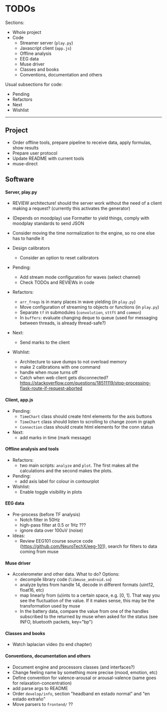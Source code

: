 # TODOs

Sections:
* Whole project
* Code
  - Streamer server (`play.py`)
  - Javascript client (`app.js`)
  - Offline analysis
  - EEG data
  - Muse driver
  - Classes and books
  - Conventions, documentation and others

Usual subsections for code:
* Pending
* Refactors
* Next
* Wishlist

***

## Project
* Order offline tools, prepare pipeline to receive data, apply formulas, show results
* Prepare user protocol
* Update README with current tools
* muse-direct

## Software

#### Server, play.py
* REVIEW architecture! should the server work without the need of a client making a request? (currently this activates the generator)
* (Depends on moodplay) use Formatter to yield things, comply with moodplay standards to send JSON
* Consider moving the time normalization to the engine, so no one else has to handle it
* Design calibrators
  - Consider an option to reset calibrators

* Pending:
  - Add stream mode configuration for waves (select channel)
  - Check TODOs and REVIEWs in code
* Refactors:
  - `arr_freqs` is in many places in wave yielding (in `play.py`)
  - Move configuration of streaming to objects or functions (in `play.py`)
  - Separate `tf` in submodules (`convolution`, `sttft` and `common`)
  - In `buffers`: evaluate changing deque to queue (used for messaging between threads, is already thread-safe?)
* Next:
  - Send marks to the client
* Wishlist:
  - Architecture to save dumps to not overload memory
  - make 2 calibrations with one command
  - handle when muse turns off
  - Catch when web client gets disconnected? https://stackoverflow.com/questions/18511119/stop-processing-flask-route-if-request-aborted

#### Client, app.js
* Pending:
  - `TimeChart` class should create html elements for the axis buttons
  - `TimeChart` class should listen to scrolling to change zoom in graph
  - `Connection` class should create html elements for the conn status
* Next:
  - add marks in time (mark message)

#### Offline analysis and tools
* Refactors:
  - two main scripts: `analyze` and `plot`. The first makes all the calculations and the second makes the plots.
* Pending:
  - add axis label for colour in contourplot
* Wishlist:
  - Enable toggle visibility in plots

#### EEG data
* Pre-process (before TF analysis)
  + Notch filter in 50Hz
  + high-pass filter at 0.5 or 1Hz ???
  + ignore data over 100uV (noise)
* Ideas:
  + Review EEG101 course source code (https://github.com/NeuroTechX/eeg-101), search for filters to data coming from muse

#### Muse driver
* Accelerometer and other data. What to do? Options:
  - decompile library code (`libmuse_android.so`)
  - analyze bytes from handle 14, decode in different formats (uint12, float16, etc)
  - map linearly from (u)ints to a certain space, e.g. [0, 1]. That way you see the fluctuation of the value. If it makes sense, this may be the transformation used by muse
  - In the battery data, compare the value from one of the handles subscribed to the returned by muse when asked for the status (see INFO, bluetooth packets, key="bp")

#### Classes and books
* Watch laplacian video (to end chapter)

#### Conventions, documentation and others
* Document engine and processors classes (and interfaces?)
* Change feeling name by something more precise (mood, emotion, etc)
* Define convention for valence-arousal or arousal-valence (same goes for relaxation-concentration)
* add parse args to README
* Order `develop/info`, section "headband en estado normal" and "en estado extraño"
* Move parsers to `frontend/` ??
